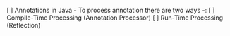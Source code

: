 


[ ] Annotations in Java - To process annotation there are two ways -:
    [ ] Compile-Time Processing (Annotation Processor) 
    [ ] Run-Time Processing (Reflection) 
    

